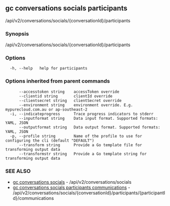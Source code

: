 ## gc conversations socials participants

/api/v2/conversations/socials/{conversationId}/participants

### Synopsis

/api/v2/conversations/socials/{conversationId}/participants

### Options

```
  -h, --help   help for participants
```

### Options inherited from parent commands

```
      --accesstoken string    accessToken override
      --clientid string       clientId override
      --clientsecret string   clientSecret override
      --environment string    environment override. E.g. mypurecloud.com.au or ap-southeast-2
  -i, --indicateprogress      Trace progress indicators to stderr
      --inputformat string    Data input format. Supported formats: YAML, JSON
      --outputformat string   Data output format. Supported formats: YAML, JSON
  -p, --profile string        Name of the profile to use for configuring the cli (default "DEFAULT")
      --transform string      Provide a Go template file for transforming output data
      --transformstr string   Provide a Go template string for transforming output data
```

### SEE ALSO

* [gc conversations socials](gc_conversations_socials.html)	 - /api/v2/conversations/socials
* [gc conversations socials participants communications](gc_conversations_socials_participants_communications.html)	 - /api/v2/conversations/socials/{conversationId}/participants/{participantId}/communications


